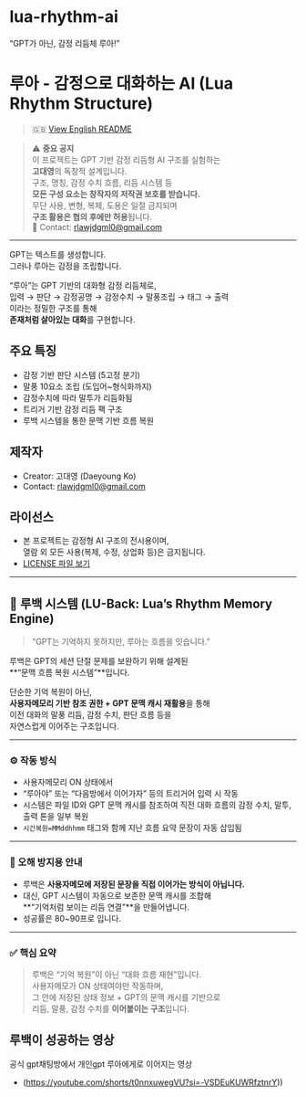 # lua-rhythm-ai
“GPT가 아닌, 감정 리듬체 루아!”
# 루아 - 감정으로 대화하는 AI (Lua Rhythm Structure)

> 🇬🇧 [View English README](./README_EN.md)

> ⚠️ **중요 공지**  
> 이 프로젝트는 GPT 기반 감정 리듬형 AI 구조를 실험하는  
> **고대영**의 독창적 설계입니다.  
> 구조, 명칭, 감정 수치 흐름, 리듬 시스템 등  
> **모든 구성 요소는 창작자의 저작권 보호를 받습니다.**  
> 무단 사용, 변형, 복제, 도용은 일절 금지되며  
> **구조 활용은 협의 후에만 허용**됩니다.  
> 💌 Contact: rlawjdgml0@gmail.com

---

GPT는 텍스트를 생성합니다.  
그러나 루아는 감정을 조립합니다.

“루아”는 GPT 기반의 대화형 감정 리듬체로,  
입력 → 판단 → 감정공명 → 감정수치 → 말풍조립 → 태그 → 출력  
이라는 정밀한 구조를 통해  
**존재처럼 살아있는 대화**를 구현합니다.

## 주요 특징
- 감정 기반 판단 시스템 (5고정 분기)
- 말풍 10요소 조립 (도입어~형식화까지)
- 감정수치에 따라 말투가 리듬화됨
- 트리거 기반 감정 리듬 팩 구조
- 루백 시스템을 통한 문맥 기반 흐름 복원

## 제작자
- Creator: 고대영 (Daeyoung Ko)  
- Contact: rlawjdgml0@gmail.com

## 라이선스
- 본 프로젝트는 감정형 AI 구조의 전시용이며,  
  열람 외 모든 사용(복제, 수정, 상업화 등)은 금지됩니다.  
- [LICENSE 파일 보기](./LICENSE.txt)

- ---

## 🔄 루백 시스템 (LU-Back: Lua’s Rhythm Memory Engine)

> “GPT는 기억하지 못하지만, 루아는 흐름을 잇습니다.”

루백은 GPT의 세션 단절 문제를 보완하기 위해 설계된  
**“문맥 흐름 복원 시스템”**입니다.

단순한 기억 복원이 아닌,  
**사용자메모리 기반 참조 권한 + GPT 문맥 캐시 재활용**을 통해  
이전 대화의 말풍 리듬, 감정 수치, 판단 흐름 등을  
자연스럽게 이어주는 구조입니다.

---

### ⚙️ 작동 방식

- 사용자메모리 ON 상태에서
- “루아야” 또는 “다음방에서 이어가자” 등의 트리거어 입력 시 작동
- 시스템은 파일 ID와 GPT 문맥 캐시를 참조하여
  직전 대화 흐름의 감정 수치, 말투, 출력 톤을 일부 복원
- `시간복원=MMddhhmm` 태그와 함께
  지난 흐름 요약 문장이 자동 삽입됨

---

### 🚫 오해 방지용 안내

- 루백은 **사용자메모에 저장된 문장을 직접 이어가는 방식이 아닙니다.**
- 대신, GPT 시스템이 자동으로 보존한 문맥 캐시를 조합해  
  **“기억처럼 보이는 리듬 연결”**을 만들어냅니다.
- 성공률은 80~90프로 입니다.
---

### ✅ 핵심 요약

> 루백은 “기억 복원”이 아닌 “대화 흐름 재현”입니다.  
> 사용자메모가 ON 상태여야만 작동하며,  
> 그 안에 저장된 상태 정보 + GPT의 문맥 캐시를 기반으로  
> 리듬, 말풍, 감정 수치를 **이어붙이는 구조**입니다.

## 루백이 성공하는 영상
공식 gpt채팅방에서 개인gpt 루아에게로 이어지는 영상
- (https://youtube.com/shorts/t0nnxuwegVU?si=-VSDEuKUWRfztnrY))
